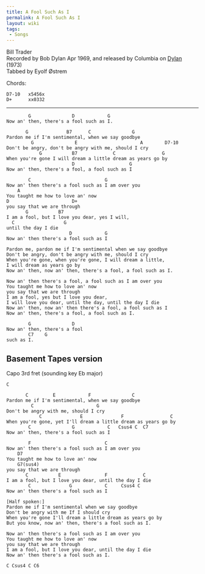 ```yaml
---
title: A Fool Such As I
permalink: A Fool Such As I
layout: wiki
tags:
 - Songs
---
```


Bill Trader  
Recorded by Bob Dylan Apr 1969, and released by Columbia on
[Dylan](Dylan) (1973)  
Tabbed by Eyolf Østrem

Chords:

    D7-10   x5456x
    D+      xx0332

* * * * *

            G               D            G
    Now an' then, there's a fool such as I.

           G              B7      C               G
    Pardon me if I'm sentimental, when we say goodbye
             G               E                       A        D7-10
    Don't be angry, don't be angry with me, should I cry
                G           B7             C                 G
    When you're gone I will dream a little dream as years go by
                            D                    G
    Now an' then, there's a fool, a fool such as I

            C                           G
    Now an' then there's a fool such as I am over you
        A
    You taught me how to love an' now
    D                       D+
    you say that we are through
           G           B7
    I am a fool, but I love you dear, yes I will,
      C                  G
    until the day I die
                           D            G
    Now an' then there's a fool such as I

    Pardon me, pardon me if I'm sentimental when we say goodbye
    Don't be angry, don't be angry with me, should I cry
    When you're gone, when you're gone, I will dream a little,
    I will dream as years go by
    Now an' then, now an' then, there's a fool, a fool such as I.

    Now an' then there's a fool, a fool such as I am over you
    You taught me how to love an' now
    you say that we are through
    I am a fool, yes but I love you dear,
    I will love you dear, until the day, until the day I die
    Now an' then, now an' then there's a fool, a fool such as I
    Now an' then, there's a fool, a fool such as I.

            G               D
    Now an' then, there's a fool
            C7    G
    such as I.

<h2 class="songversion">
Basement Tapes version

</h2>
Capo 3rd fret (sounding key Eb major)

    C

           C         E            F               C
    Pardon me if I'm sentimental, when we say goodbye
             C                       G
    Don't be angry with me, should I cry
                C              E              F                 C
    When you're gone, yet I'll dream a little dream as years go by
            C               G            C   Csus4 C  C7
    Now an' then, there's a fool such as I

            F                           C
    Now an' then there's a fool such as I am over you
        D7
    You taught me how to love an' now
        G7(sus4)
    you say that we are through
           C           E                F             C
    I am a fool, but I love you dear, until the day I die
            C              G            C     Csus4 C
    Now an' then there's a fool such as I

    [Half spoken:]
    Pardon me if I'm sentimental when we say goodbye
    Don't be angry with me If I should cry
    When you're gone I'll dream a little dream as years go by
    But you know, now an' then, there's a fool such as I.

    Now an' then there's a fool such as I am over you
    You taught me how to love an' now
    you say that we are through
    I am a fool, but I love you dear, until the day I die
    Now an' then there's a fool such as I.

    C Csus4 C C6
